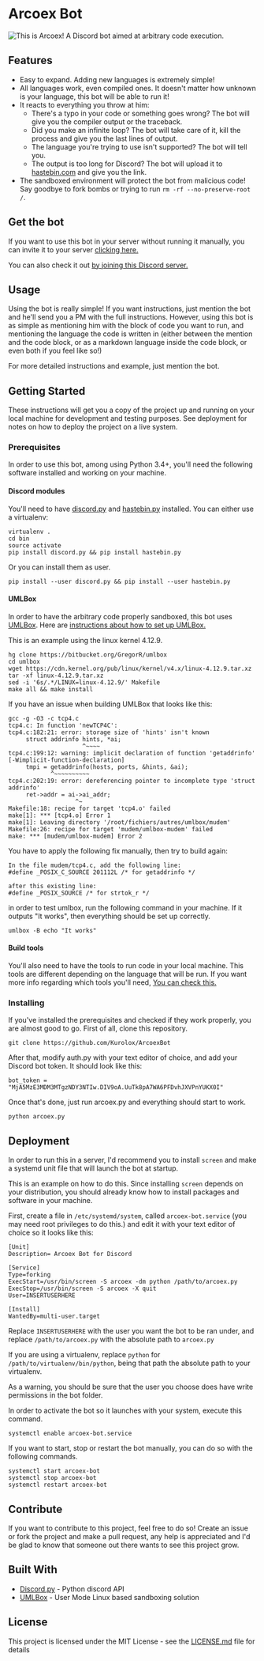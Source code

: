 # Arcoex Bot
![This is Arcoex!](https://i.imgur.com/5Md3byS.png)
A Discord bot aimed at arbitrary code execution.

## Features

- Easy to expand. Adding new languages is extremely simple!
- All languages work, even compiled ones. It doesn't matter how unknown is your language, this bot will be able to run it!
- It reacts to everything you throw at him:
  - There's a typo in your code or something goes wrong? The bot will give you the compiler output or the traceback.
  - Did you make an infinite loop? The bot will take care of it, kill the process and give you the last lines of output.
  - The language you're trying to use isn't supported? The bot will tell you.
  - The output is too long for Discord? The bot will upload it to [hastebin.com](https://hastebin.com) and give you the link.
- The sandboxed environment will protect the bot from malicious code! Say goodbye to fork bombs or trying to run `rm -rf --no-preserve-root /`.

## Get the bot

If you want to use this bot in your server without running it manually, you can invite it to your server [clicking here.](https://discordapp.com/oauth2/authorize?client_id=350327901788569612&scope=bot&permissions=0)

You can also check it out [by joining this Discord server.](https://discord.gg/V6xK9Tx)

## Usage

Using the bot is really simple! If you want instructions, just mention the bot and he'll send you a PM with the full instructions. However, using this bot is as simple as mentioning him with the block of code you want to run, and mentioning the language the code is written in (either between the mention and the code block, or as a markdown language inside the code block, or even both if you feel like so!)

For more detailed instructions and example, just mention the bot.

## Getting Started

These instructions will get you a copy of the project up and running on your local machine for development and testing purposes. See deployment for notes on how to deploy the project on a live system.

### Prerequisites

In order to use this bot, among using Python 3.4+, you'll need the following software installed and working on your machine.

#### Discord modules

You'll need to have [discord.py](https://github.com/Rapptz/discord.py) and [hastebin.py](https://github.com/LyricLy/hastebin.py) installed. You can either use a virtualenv:
```
virtualenv .
cd bin
source activate
pip install discord.py && pip install hastebin.py
```

Or you can install them as user.
```
pip install --user discord.py && pip install --user hastebin.py
```

#### UMLBox

In order to have the arbitrary code properly sandboxed, this bot uses [UMLBox](https://bitbucket.org/GregorR/umlbox/wiki/Home). Here are [instructions about how to set up UMLBox.](https://bitbucket.org/GregorR/umlbox/src/73e732639635228f3eef6ddd8738d6947ed9837d/README?at=default&fileviewer=file-view-default)

This is an example using the linux kernel 4.12.9.
```
hg clone https://bitbucket.org/GregorR/umlbox
cd umlbox
wget https://cdn.kernel.org/pub/linux/kernel/v4.x/linux-4.12.9.tar.xz
tar -xf linux-4.12.9.tar.xz
sed -i '6s/.*/LINUX=linux-4.12.9/' Makefile
make all && make install
```

If you have an issue when building UMLBox that looks like this:
```
gcc -g -O3 -c tcp4.c
tcp4.c: In function 'newTCP4C':
tcp4.c:182:21: error: storage size of 'hints' isn't known
     struct addrinfo hints, *ai;
                     ^~~~~
tcp4.c:199:12: warning: implicit declaration of function 'getaddrinfo' [-Wimplicit-function-declaration]
     tmpi = getaddrinfo(hosts, ports, &hints, &ai);
            ^~~~~~~~~~~
tcp4.c:202:19: error: dereferencing pointer to incomplete type 'struct addrinfo'
     ret->addr = ai->ai_addr;
                   ^~
Makefile:18: recipe for target 'tcp4.o' failed
make[1]: *** [tcp4.o] Error 1
make[1]: Leaving directory '/root/fichiers/autres/umlbox/mudem'
Makefile:26: recipe for target 'mudem/umlbox-mudem' failed
make: *** [mudem/umlbox-mudem] Error 2
```

You have to apply the following fix manually, then try to build again:
```
In the file mudem/tcp4.c, add the following line:   
#define _POSIX_C_SOURCE 201112L /* for getaddrinfo */   

after this existing line:
#define _POSIX_SOURCE /* for strtok_r */
```

in order to test umlbox, run the following command in your machine. If it outputs "It works", then everything should be set up correctly.
```
umlbox -B echo "It works"
```

#### Build tools

You'll also need to have the tools to run code in your local machine. This tools are different depending on the language that will be run. If you want more info regarding which tools you'll need, [You can check this.](languages)

### Installing

If you've installed the prerequisites and checked if they work properly, you are almost good to go. First of all, clone this repository.
```
git clone https://github.com/Kurolox/ArcoexBot
```

After that, modify auth.py with your text editor of choice, and add your Discord bot token. It should look like this:
```
bot_token = "MjA5MzE3MDM3MTgzNDY3NTIw.DIV9oA.UuTk8pA7WA6PFDvhJXVPnYUKX0I"
```

Once that's done, just run arcoex.py and everything should start to work.
```
python arcoex.py
```

## Deployment

In order to run this in a server, I'd recommend you to install `screen` and make a systemd unit file that will launch the bot at startup.

This is an example on how to do this. Since installing `screen` depends on your distribution, you should already know how to install packages and software in your machine.

First, create a file in `/etc/systemd/system`, called `arcoex-bot.service` (you may need root privileges to do this.) and edit it with your text editor of choice so it looks like this:
```
[Unit]
Description= Arcoex Bot for Discord

[Service]
Type=forking
ExecStart=/usr/bin/screen -S arcoex -dm python /path/to/arcoex.py
ExecStop=/usr/bin/screen -S arcoex -X quit
User=INSERTUSERHERE

[Install]
WantedBy=multi-user.target
```
Replace `INSERTUSERHERE` with the user you want the bot to be ran under, and replace `/path/to/arcoex.py` with the absolute path to `arcoex.py`

If you are using a virtualenv, replace `python` for `/path/to/virtualenv/bin/python`, being that path the absolute path to your virtualenv.

As a warning, you should be sure that the user you choose does have write permissions in the bot folder.

In order to activate the bot so it launches with your system, execute this command.
```
systemctl enable arcoex-bot.service
```

If you want to start, stop or restart the bot manually, you can do so with the following commands.
```
systemctl start arcoex-bot
systemctl stop arcoex-bot
systemctl restart arcoex-bot
```

## Contribute

If you want to contribute to this project, feel free to do so! Create an issue or fork the project and make a pull request, any help is appreciated and I'd be glad to know that someone out there wants to see this project grow.

## Built With

* [Discord.py](http://discordpy.readthedocs.io/en/latest/api.html) - Python discord API
* [UMLBox](https://bitbucket.org/GregorR/umlbox/wiki/Home) - User Mode Linux based sandboxing solution

## License

This project is licensed under the MIT License - see the [LICENSE.md](LICENSE.md) file for details


